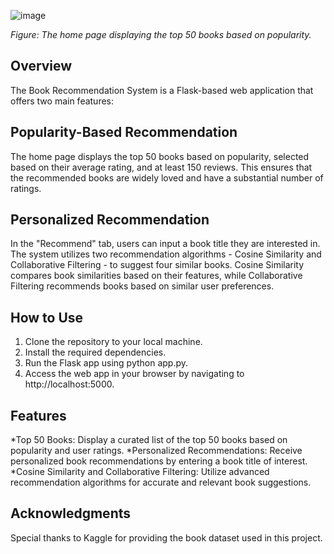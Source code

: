  ![image](https://github.com/KarishmaKolhe51/BookRecommendationSystem/assets/134826033/7e85ffc5-394c-4f60-9e12-8afd69bb129d)

*Figure: The home page displaying the top 50 books based on popularity.*

## Overview
The Book Recommendation System is a Flask-based web application that offers two main features:

## Popularity-Based Recommendation
The home page displays the top 50 books based on popularity, selected based on their average rating, and at least 150 reviews. This ensures that the recommended books are widely loved and have a substantial number of ratings.

## Personalized Recommendation
In the "Recommend" tab, users can input a book title they are interested in. The system utilizes two recommendation algorithms - Cosine Similarity and Collaborative Filtering - to suggest four similar books. Cosine Similarity compares book similarities based on their features, while Collaborative Filtering recommends books based on similar user preferences.

## How to Use
1.	Clone the repository to your local machine.
2.	Install the required dependencies.
3.	Run the Flask app using python app.py.
4.	Access the web app in your browser by navigating to http://localhost:5000.

## Features
*Top 50 Books: Display a curated list of the top 50 books based on popularity and user ratings.
*Personalized Recommendations: Receive personalized book recommendations by entering a book title of interest.
*Cosine Similarity and Collaborative Filtering: Utilize advanced recommendation algorithms for accurate and relevant book suggestions.

## Acknowledgments
Special thanks to Kaggle for providing the book dataset used in this project.


